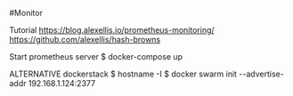 #Monitor

Tutorial
    https://blog.alexellis.io/prometheus-monitoring/
    https://github.com/alexellis/hash-browns

Start prometheus server
    $ docker-compose up

ALTERNATIVE dockerstack
    $ hostname -I
    $ docker swarm init --advertise-addr 192.168.1.124:2377